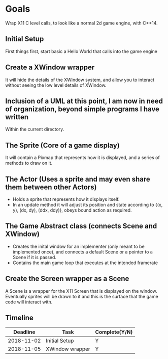 # Goals

Wrap X11 C level calls, to look like a normal 2d game engine, with C++14.

## Initial Setup

First things first, start basic a Hello World that calls into the game engine

## Create a XWindow wrapper

It will hide the details of the XWindow system, and allow you to interact without seeing
the low level details of XWindow.

## Inclusion of a UML at this point, I am now in need of organization, beyond simple programs I have written

Within the current directory.

## The Sprite (Core of a game display)

It will contain a Pixmap that represents how it is displayed, and a series of methods to draw on it.

## The Actor (Uses a sprite and may even share them between other Actors)

* Holds a sprite that represents how it displays itself.
* In an update method it will adjust its position and state according to
  {(x, y), (dx, dy), (ddx, ddy)}, obeys bound action as required.

## The Game Abstract class (connects Scene and XWindow)

* Creates the inital window for an implementer (only meant to be implemented once), and connects a default Scene
  or a pointer to a Scene if it is passed.
* Contains the main game loop that executes at the intended framerate

## Create the Screen wrapper as a Scene

A Scene is a wrapper for the X11 Screen that is displayed on the window. Eventually sprites will
be drawn to it and this is the surface that the game code will interact with.

## Timeline

 Deadline  |      Task       | Complete(Y/N)
-----------|-----------------|--------------
2018-11-02 | Initial Setup   |      Y
2018-11-05 | XWindow wrapper |      Y